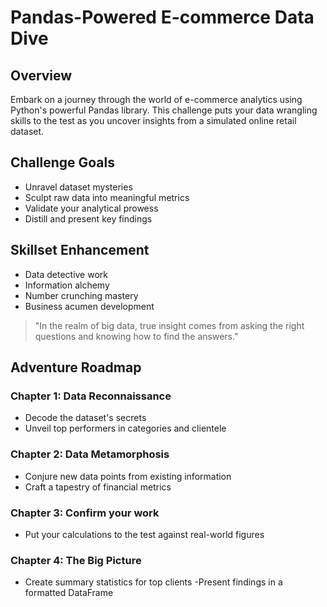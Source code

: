 # Pandas-Powered E-commerce Data Dive

## Overview
Embark on a journey through the world of e-commerce analytics using Python's powerful Pandas library. This challenge puts your data wrangling skills to the test as you uncover insights from a simulated online retail dataset.

## Challenge Goals
- Unravel dataset mysteries
- Sculpt raw data into meaningful metrics
- Validate your analytical prowess
- Distill and present key findings

## Skillset Enhancement
- Data detective work
- Information alchemy
- Number crunching mastery
- Business acumen development

> "In the realm of big data, true insight comes from asking the right questions and knowing how to find the answers."

## Adventure Roadmap

### Chapter 1: Data Reconnaissance
- Decode the dataset's secrets
- Unveil top performers in categories and clientele

### Chapter 2: Data Metamorphosis
- Conjure new data points from existing information
- Craft a tapestry of financial metrics

### Chapter 3: Confirm your work 
- Put your calculations to the test against real-world figures

### Chapter 4: The Big Picture
- Create summary statistics for top clients
-Present findings in a formatted DataFrame
